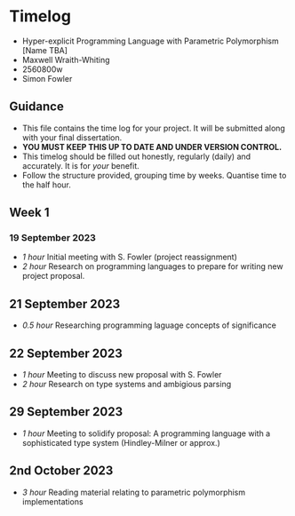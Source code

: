 # Timelog

* Hyper-explicit Programming Language with Parametric Polymorphism [Name TBA]
* Maxwell Wraith-Whiting
* 2560800w
* Simon Fowler

## Guidance

* This file contains the time log for your project. It will be submitted along with your final dissertation.
* **YOU MUST KEEP THIS UP TO DATE AND UNDER VERSION CONTROL.**
* This timelog should be filled out honestly, regularly (daily) and accurately. It is for *your* benefit.
* Follow the structure provided, grouping time by weeks.  Quantise time to the half hour.

## Week 1

### 19 September 2023

* *1 hour* Initial meeting with S. Fowler (project reassignment)
* *2 hour* Research on programming languages to prepare for writing new project proposal.

## 21 September 2023

* *0.5 hour* Researching programming laguage concepts of significance

## 22 September 2023

* *1 hour* Meeting to discuss new proposal with S. Fowler
* *2 hour* Research on type systems and ambigious parsing

## 29 September 2023

* *1 hour* Meeting to solidify proposal: A programming language with a sophisticated type system (Hindley-Milner or approx.)

## 2nd October 2023

* *3 hour* Reading material relating to parametric polymorphism implementations
